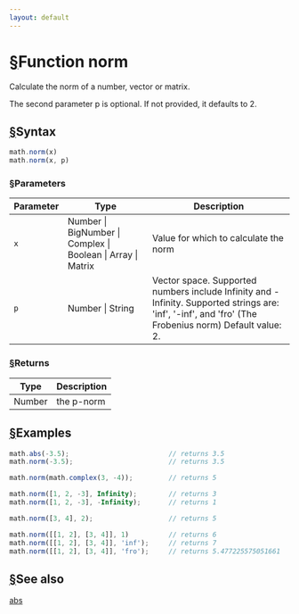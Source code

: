 ```yaml
---
layout: default
---
```


<h1 id="function-norm"><a href="#function-norm">&sect;</a>Function norm</h1>

Calculate the norm of a number, vector or matrix.

The second parameter p is optional. If not provided, it defaults to 2.


<h2 id="syntax"><a href="#syntax">&sect;</a>Syntax</h2>

```js
math.norm(x)
math.norm(x, p)
```

<h3 id="parameters"><a href="#parameters">&sect;</a>Parameters</h3>

Parameter | Type | Description
--------- | ---- | -----------
`x` | Number &#124; BigNumber &#124; Complex &#124; Boolean &#124; Array &#124; Matrix |  Value for which to calculate the norm
`p` | Number &#124; String |  Vector space. Supported numbers include Infinity and -Infinity. Supported strings are: 'inf', '-inf', and 'fro' (The Frobenius norm) Default value: 2.

<h3 id="returns"><a href="#returns">&sect;</a>Returns</h3>

Type | Description
---- | -----------
Number | the p-norm


<h2 id="examples"><a href="#examples">&sect;</a>Examples</h2>

```js
math.abs(-3.5);                         // returns 3.5
math.norm(-3.5);                        // returns 3.5

math.norm(math.complex(3, -4));         // returns 5

math.norm([1, 2, -3], Infinity);        // returns 3
math.norm([1, 2, -3], -Infinity);       // returns 1

math.norm([3, 4], 2);                   // returns 5

math.norm([[1, 2], [3, 4]], 1)          // returns 6
math.norm([[1, 2], [3, 4]], 'inf');     // returns 7
math.norm([[1, 2], [3, 4]], 'fro');     // returns 5.477225575051661
```


<h2 id="see-also"><a href="#see-also">&sect;</a>See also</h2>

[abs](abs.html)


<!-- Note: This file is automatically generated from source code comments. Changes made in this file will be overridden. -->
